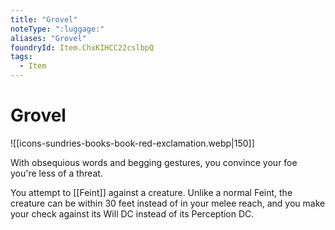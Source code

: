```yaml
---
title: "Grovel"
noteType: ":luggage:"
aliases: "Grovel"
foundryId: Item.ChxKIHCC22cslbpQ
tags:
  - Item
---
```


# Grovel
![[icons-sundries-books-book-red-exclamation.webp|150]]

With obsequious words and begging gestures, you convince your foe you're less of a threat.

You attempt to [[Feint]] against a creature. Unlike a normal Feint, the creature can be within 30 feet instead of in your melee reach, and you make your check against its Will DC instead of its Perception DC.
